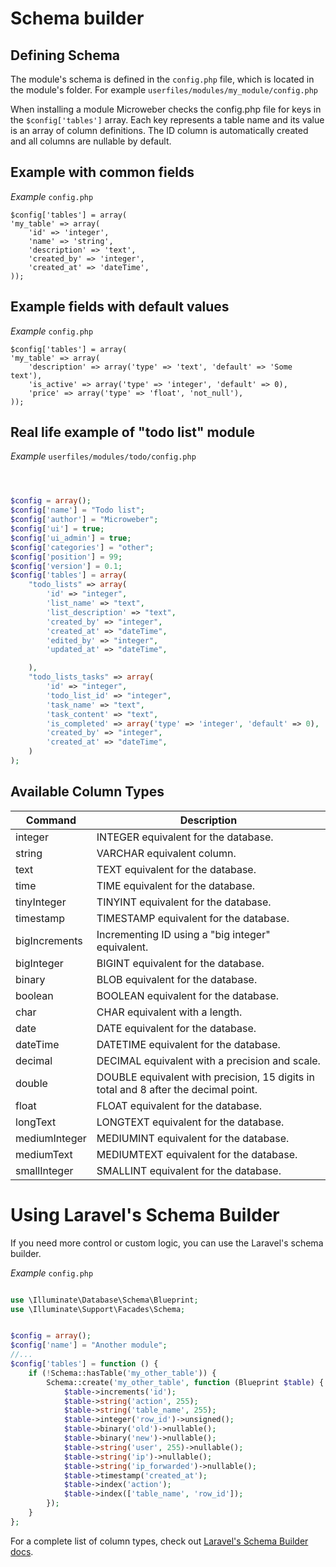 # Schema builder 


## Defining Schema

The module's schema is defined in the `config.php` file, which is located in the module's folder. For example `userfiles/modules/my_module/config.php`


When installing a module Microweber checks the config.php file for keys in the `$config['tables']` array. Each key represents a table name and its value is an array of column definitions. The ID column is automatically created and all columns are nullable by default.


## Example with common fields

*Example* `config.php`
```
$config['tables'] = array(
'my_table' => array(
    'id' => 'integer',
	'name' => 'string',
	'description' => 'text',
	'created_by' => 'integer',
    'created_at' => 'dateTime',
));
```



## Example fields with default values

*Example* `config.php`
```
$config['tables'] = array(
'my_table' => array(
	'description' => array('type' => 'text', 'default' => 'Some text'),
    'is_active' => array('type' => 'integer', 'default' => 0),
    'price' => array('type' => 'float', 'not_null'),
));
```



## Real life example of "todo list" module

*Example* `userfiles/modules/todo/config.php`
```php



$config = array();
$config['name'] = "Todo list";
$config['author'] = "Microweber";
$config['ui'] = true;
$config['ui_admin'] = true;
$config['categories'] = "other";
$config['position'] = 99;
$config['version'] = 0.1;
$config['tables'] = array(
    "todo_lists" => array(
        'id' => "integer",
        'list_name' => "text",
        'list_description' => "text",
        'created_by' => "integer",
        'created_at' => "dateTime",
        'edited_by' => "integer",
        'updated_at' => "dateTime",

    ),
    "todo_lists_tasks" => array(
        'id' => "integer",
        'todo_list_id' => "integer",
        'task_name' => "text",
        'task_content' => "text",
        'is_completed' => array('type' => 'integer', 'default' => 0),
        'created_by' => "integer",
        'created_at' => "dateTime",
    )
);

```



## Available Column Types


Command  | Description
------------- | -------------
integer  |   INTEGER equivalent for the database.
string  |   VARCHAR equivalent column.
text  |    TEXT equivalent for the database.
time  |     TIME equivalent for the database.
tinyInteger  |  TINYINT equivalent for the database.
timestamp  |   TIMESTAMP equivalent for the database.
bigIncrements  |  Incrementing ID using a "big integer" equivalent.
bigInteger  |   BIGINT equivalent for the database.
binary  |  BLOB equivalent for the database.
boolean  |  BOOLEAN equivalent for the database.
char  |     CHAR equivalent with a length.
date  |   DATE equivalent for the database.
dateTime  |   DATETIME equivalent for the database.
decimal  |     DECIMAL equivalent with a precision and scale.
double  | DOUBLE equivalent with precision, 15 digits in total and 8 after the decimal point.
float  |    FLOAT equivalent for the database.
longText  |    LONGTEXT equivalent for the database.
mediumInteger  |  MEDIUMINT equivalent for the database.
mediumText  | MEDIUMTEXT equivalent for the database.
smallInteger  |     SMALLINT equivalent for the database.


# Using Laravel's Schema Builder

If you need more control or custom logic, you can use the Laravel's schema builder. 

*Example* `config.php`
```php

use \Illuminate\Database\Schema\Blueprint;
use \Illuminate\Support\Facades\Schema;


$config = array();
$config['name'] = "Another module";
//...
$config['tables'] = function () {
    if (!Schema::hasTable('my_other_table')) {
        Schema::create('my_other_table', function (Blueprint $table) {
            $table->increments('id');
            $table->string('action', 255);
            $table->string('table_name', 255);
            $table->integer('row_id')->unsigned();
            $table->binary('old')->nullable();
            $table->binary('new')->nullable();
            $table->string('user', 255)->nullable();
            $table->string('ip')->nullable();
            $table->string('ip_forwarded')->nullable();
            $table->timestamp('created_at');
            $table->index('action');
            $table->index(['table_name', 'row_id']);
        });
    }
};

```



For a complete list of column types, check out [Laravel's Schema Builder docs](http://laravel.com/docs/master/migrations).






